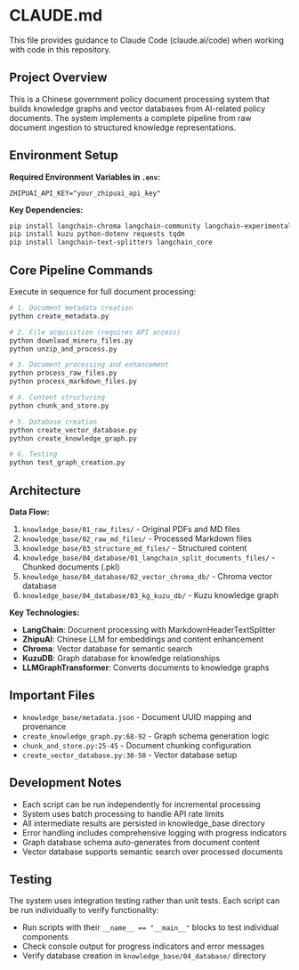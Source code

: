 # CLAUDE.md

This file provides guidance to Claude Code (claude.ai/code) when working with code in this repository.

## Project Overview

This is a Chinese government policy document processing system that builds knowledge graphs and vector databases from AI-related policy documents. The system implements a complete pipeline from raw document ingestion to structured knowledge representations.

## Environment Setup

**Required Environment Variables in `.env`:**
```
ZHIPUAI_API_KEY="your_zhipuai_api_key"
```

**Key Dependencies:**
```bash
pip install langchain-chroma langchain-community langchain-experimental langchain-kuzu
pip install kuzu python-dotenv requests tqdm
pip install langchain-text-splitters langchain_core
```

## Core Pipeline Commands

Execute in sequence for full document processing:

```bash
# 1. Document metadata creation
python create_metadata.py

# 2. File acquisition (requires API access)
python download_mineru_files.py
python unzip_and_process.py

# 3. Document processing and enhancement
python process_raw_files.py
python process_markdown_files.py

# 4. Content structuring
python chunk_and_store.py

# 5. Database creation
python create_vector_database.py
python create_knowledge_graph.py

# 6. Testing
python test_graph_creation.py
```

## Architecture

**Data Flow:**
1. `knowledge_base/01_raw_files/` - Original PDFs and MD files
2. `knowledge_base/02_raw_md_files/` - Processed Markdown files
3. `knowledge_base/03_structure_md_files/` - Structured content
4. `knowledge_base/04_database/01_langchain_split_documents_files/` - Chunked documents (.pkl)
5. `knowledge_base/04_database/02_vector_chroma_db/` - Chroma vector database
6. `knowledge_base/04_database/03_kg_kuzu_db/` - Kuzu knowledge graph

**Key Technologies:**
- **LangChain**: Document processing with MarkdownHeaderTextSplitter
- **ZhipuAI**: Chinese LLM for embeddings and content enhancement
- **Chroma**: Vector database for semantic search
- **KuzuDB**: Graph database for knowledge relationships
- **LLMGraphTransformer**: Converts documents to knowledge graphs

## Important Files

- `knowledge_base/metadata.json` - Document UUID mapping and provenance
- `create_knowledge_graph.py:68-92` - Graph schema generation logic
- `chunk_and_store.py:25-45` - Document chunking configuration
- `create_vector_database.py:30-50` - Vector database setup

## Development Notes

- Each script can be run independently for incremental processing
- System uses batch processing to handle API rate limits
- All intermediate results are persisted in knowledge_base directory
- Error handling includes comprehensive logging with progress indicators
- Graph database schema auto-generates from document content
- Vector database supports semantic search over processed documents

## Testing

The system uses integration testing rather than unit tests. Each script can be run individually to verify functionality:
- Run scripts with their `__name__ == "__main__"` blocks to test individual components
- Check console output for progress indicators and error messages
- Verify database creation in `knowledge_base/04_database/` directory